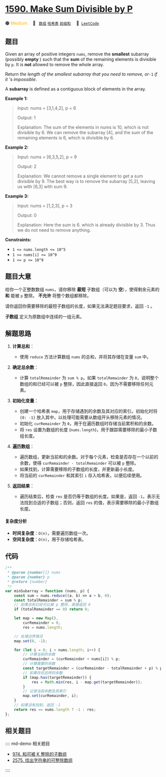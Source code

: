 # [1590. Make Sum Divisible by P](https://leetcode.com/problems/make-sum-divisible-by-p/)

🟠 <font color=#ffb800>Medium</font>&emsp; 🔖&ensp; [`数组`](/leetcode/outline/tag/array.md) [`哈希表`](/leetcode/outline/tag/hash-table.md) [`前缀和`](/leetcode/outline/tag/prefix-sum.md)&emsp; 🔗&ensp;[`LeetCode`](https://leetcode.com/problems/make-sum-divisible-by-p/)

## 题目

Given an array of positive integers `nums`, remove the **smallest** subarray
(possibly **empty** ) such that the **sum** of the remaining elements is
divisible by `p`. It is **not** allowed to remove the whole array.

Return _the length of the smallest subarray that you need to remove, or_`-1`
_if it 's impossible_.

A **subarray** is defined as a contiguous block of elements in the array.

**Example 1:**

> Input: nums = [3,1,4,2], p = 6
>
> Output: 1
>
> Explanation: The sum of the elements in nums is 10, which is not divisible by 6. We can remove the subarray [4], and the sum of the remaining elements is 6, which is divisible by 6.

**Example 2:**

> Input: nums = [6,3,5,2], p = 9
>
> Output: 2
>
> Explanation: We cannot remove a single element to get a sum divisible by 9. The best way is to remove the subarray [5,2], leaving us with [6,3] with sum 9.

**Example 3:**

> Input: nums = [1,2,3], p = 3
>
> Output: 0
>
> Explanation: Here the sum is 6. which is already divisible by 3. Thus we do not need to remove anything.

**Constraints:**

- `1 <= nums.length <= 10^5`
- `1 <= nums[i] <= 10^9`
- `1 <= p <= 10^9`

## 题目大意

给你一个正整数数组 `nums`，请你移除 **最短** 子数组（可以为 **空**），使得剩余元素的 **和** 能被 `p` 整除。 **不允许** 将整个数组都移除。

请你返回你需要移除的最短子数组的长度，如果无法满足题目要求，返回 `-1` 。

**子数组** 定义为原数组中连续的一组元素。

## 解题思路

1. **计算总和**：

   - 使用 `reduce` 方法计算数组 `nums` 的总和，并将其存储在变量 `sum` 中。

2. **确定总余数**：

   - 计算 `totalRemainder` 为 `sum % p`。如果 `totalRemainder` 为 `0`，说明整个数组的和已经可以被 `p` 整除，因此直接返回 `0`，因为不需要移除任何元素。

3. **初始化变量**：

   - 创建一个哈希表 `map`，用于存储遇到的余数及其对应的索引。初始化时将 `{0: -1}` 放入其中，以处理可能需要从数组开头移除元素的情况。
   - 初始化 `curRemainder` 为 `0`，用于在遍历数组时存储当前累积和的余数。
   - 将 `res` 设置为数组的长度 (`nums.length`)，用于跟踪需要移除的最小子数组长度。

4. **遍历数组**：

   - 遍历数组，更新当前和的余数。对于每个元素，检查是否存在一个以前的余数，使得 `curRemainder - totalRemainder` 可以被 `p` 整除。
   - 如果找到，计算需要移除的子数组的长度，并更新最小长度。
   - 将当前的 `curRemainder` 和其索引 `i` 存入哈希表，以便后续使用。

5. **返回结果**：
   - 遍历结束后，检查 `res` 是否仍等于数组的长度。如果是，返回 `-1`，表示无法找到合适的子数组；否则，返回 `res` 的值，表示需要移除的最小子数组长度。

#### 复杂度分析

- **时间复杂度**：`O(n)`，需要遍历数组一次。
- **空间复杂度**：`O(n)`，用于存储哈希表。

## 代码

```javascript
/**
 * @param {number[]} nums
 * @param {number} p
 * @return {number}
 */
var minSubarray = function (nums, p) {
	const sum = nums.reduce((a, b) => a + b, 0);
	const totalRemainder = sum % p;
	// 如果总和已经可以被 p 整除，直接返回 0
	if (totalRemainder == 0) return 0;

	let map = new Map(),
		curRemainder = 0,
		res = nums.length;

	// 处理边界情况
	map.set(0, -1);

	for (let i = 0; i < nums.length; i++) {
		// 计算当前的余数
		curRemainder = (curRemainder + nums[i]) % p;
		// 计算需要的余数
		const targetRemainder = (curRemainder - totalRemainder + p) % p;
		// 如果存在这样的余数
		if (map.has(targetRemainder)) {
			res = Math.min(res, i - map.get(targetRemainder));
		}
		// 记录当前余数及其索引
		map.set(curRemainder, i);
	}
	// 如果没有找到，返回 -1
	return res == nums.length ? -1 : res;
};
```

## 相关题目

:::: md-demo 相关题目

- [974. 和可被 K 整除的子数组](https://leetcode.com/problems/subarray-sums-divisible-by-k)
- [2575. 找出字符串的可整除数组](https://leetcode.com/problems/find-the-divisibility-array-of-a-string)

::::
